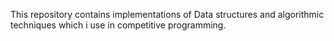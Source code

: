This repository contains implementations of Data structures and algorithmic techniques which i use in competitive programming.